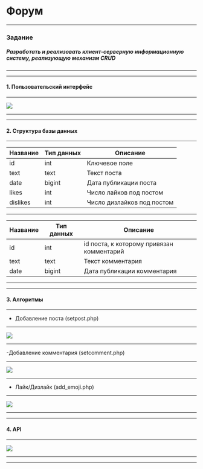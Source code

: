 # Форум
***
### Задание
##### Разработать и реализовать клиент-серверную информационную систему, реализующую механизм CRUD
***
***
#### 1. Пользовательский интерфейс
---
![](https://raw.githubusercontent.com/Argoleed/Forum/main/user_interface.png)
***
***
#### 2. Структура базы данных
***
| Название | Тип данных | Описание                                          |
|----------|------------|---------------------------------------------------|
| id       | int        | Ключевое поле                                     |
| text     | text       | Текст поста                                       |
| date     | bigint     | Дата публикации поста                             |
| likes    | int        | Число лайков под постом                           |
| dislikes | int        | Число дизлайков под постом                        |
***
| Название | Тип данных | Описание                                          |
|----------|------------|---------------------------------------------------|
| id       | int        | id поста, к которому привязан комментарий         |
| text     | text       | Текст комментария                                 |
| date     | bigint     | Дата публикации комментария                       |
***
***
#### 3. Алгоритмы
***
- Добавление поста (setpost.php)
***
![](https://github.com/Argoleed/Forum/blob/main/setpost.png)
***
-Добавление комментария (setcomment.php)
***
![](https://github.com/Argoleed/Forum/blob/main/setcomment.png)
***
- Лайк/Дизлайк (add_emoji.php)
***
![](https://github.com/Argoleed/Forum/blob/main/add_emoji.png)
***
***
#### 4. API
***
![](https://github.com/Argoleed/Forum/blob/main/API.png)
***
***
